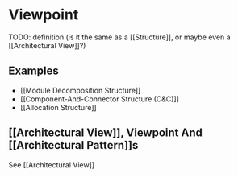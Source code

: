 # Viewpoint
TODO: definition (is it the same as a [[Structure]], or maybe even a [[Architectural View]]?)

## Examples
- [[Module Decomposition Structure]]
- [[Component-And-Connector Structure (C&C)]]
- [[Allocation Structure]]


## [[Architectural View]], Viewpoint And [[Architectural Pattern]]s
See [[Architectural View]]
